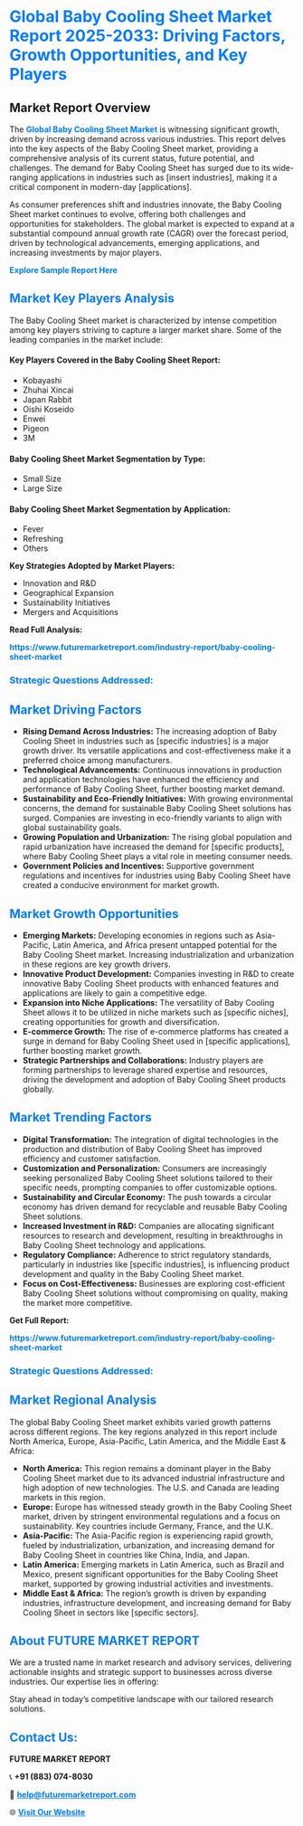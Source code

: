 <h1 style="color: #007BFF;">Global Baby Cooling Sheet Market Report 2025-2033: Driving Factors, Growth Opportunities, and Key Players</h1>

<section id="overview">
<h2>Market Report Overview</h2>
<p>The <a href="https://www.futuremarketreport.com/industry-report/baby-cooling-sheet-market" style="color: #007BFF; text-decoration: none;"><strong>Global Baby Cooling Sheet Market</strong></a> is witnessing significant growth, driven by increasing demand across various industries. This report delves into the key aspects of the Baby Cooling Sheet market, providing a comprehensive analysis of its current status, future potential, and challenges. The demand for Baby Cooling Sheet has surged due to its wide-ranging applications in industries such as [insert industries], making it a critical component in modern-day [applications].</p>
<p>As consumer preferences shift and industries innovate, the Baby Cooling Sheet market continues to evolve, offering both challenges and opportunities for stakeholders. The global market is expected to expand at a substantial compound annual growth rate (CAGR) over the forecast period, driven by technological advancements, emerging applications, and increasing investments by major players.</p>
</section>

<section id="overview">
<p><a href="https://www.futuremarketreport.com/request-sample/reportId=37117" style="color: #007BFF; text-decoration: none;"><strong>Explore Sample Report Here</strong></a></p>
</section>

<section id="key-players">
<h2 style="color: #007BFF;">Market Key Players Analysis</h2>
<p>The Baby Cooling Sheet market is characterized by intense competition among key players striving to capture a larger market share. Some of the leading companies in the market include:</p>
<h4>Key Players Covered in the Baby Cooling Sheet Report:</h4>
<ul><li>Kobayashi</li><li>Zhuhai Xincai</li><li>Japan Rabbit</li><li>Oishi Koseido</li><li>Enwei</li><li>Pigeon</li><li>3M</li></ul>
<h4>Baby Cooling Sheet Market Segmentation by Type:</h4>
<ul><li>Small Size</li><li>Large Size</li></ul>

<h4>Baby Cooling Sheet Market Segmentation by Application:</h4>
<ul><li>Fever</li><li>Refreshing</li><li>Others</li></ul>
<p><strong>Key Strategies Adopted by Market Players:</strong></p>
<ul>
<li>Innovation and R&D</li>
<li>Geographical Expansion</li>
<li>Sustainability Initiatives</li>
<li>Mergers and Acquisitions</li>
</ul>
</section>

<section>
<p><strong>Read Full Analysis: </strong></p><a href="https://www.futuremarketreport.com/industry-report/baby-cooling-sheet-market" style="color: #007BFF; text-decoration: none;"><strong>https://www.futuremarketreport.com/industry-report/baby-cooling-sheet-market</strong></a>
<h3 style="color: #007BFF;">Strategic Questions Addressed:</h3>
</section>

<section id="driving-factors">
<h2 style="color: #007BFF;">Market Driving Factors</h2>
<ul>
<li><strong>Rising Demand Across Industries:</strong> The increasing adoption of Baby Cooling Sheet in industries such as [specific industries] is a major growth driver. Its versatile applications and cost-effectiveness make it a preferred choice among manufacturers.</li>
<li><strong>Technological Advancements:</strong> Continuous innovations in production and application technologies have enhanced the efficiency and performance of Baby Cooling Sheet, further boosting market demand.</li>
<li><strong>Sustainability and Eco-Friendly Initiatives:</strong> With growing environmental concerns, the demand for sustainable Baby Cooling Sheet solutions has surged. Companies are investing in eco-friendly variants to align with global sustainability goals.</li>
<li><strong>Growing Population and Urbanization:</strong> The rising global population and rapid urbanization have increased the demand for [specific products], where Baby Cooling Sheet plays a vital role in meeting consumer needs.</li>
<li><strong>Government Policies and Incentives:</strong> Supportive government regulations and incentives for industries using Baby Cooling Sheet have created a conducive environment for market growth.</li>
</ul>
</section>

<section id="growth-opportunities">
<h2 style="color: #007BFF;">Market Growth Opportunities</h2>
<ul>
<li><strong>Emerging Markets:</strong> Developing economies in regions such as Asia-Pacific, Latin America, and Africa present untapped potential for the Baby Cooling Sheet market. Increasing industrialization and urbanization in these regions are key growth drivers.</li>
<li><strong>Innovative Product Development:</strong> Companies investing in R&D to create innovative Baby Cooling Sheet products with enhanced features and applications are likely to gain a competitive edge.</li>
<li><strong>Expansion into Niche Applications:</strong> The versatility of Baby Cooling Sheet allows it to be utilized in niche markets such as [specific niches], creating opportunities for growth and diversification.</li>
<li><strong>E-commerce Growth:</strong> The rise of e-commerce platforms has created a surge in demand for Baby Cooling Sheet used in [specific applications], further boosting market growth.</li>
<li><strong>Strategic Partnerships and Collaborations:</strong> Industry players are forming partnerships to leverage shared expertise and resources, driving the development and adoption of Baby Cooling Sheet products globally.</li>
</ul>
</section>

<section id="trending-factors">
<h2 style="color: #007BFF;">Market Trending Factors</h2>
<ul>
<li><strong>Digital Transformation:</strong> The integration of digital technologies in the production and distribution of Baby Cooling Sheet has improved efficiency and customer satisfaction.</li>
<li><strong>Customization and Personalization:</strong> Consumers are increasingly seeking personalized Baby Cooling Sheet solutions tailored to their specific needs, prompting companies to offer customizable options.</li>
<li><strong>Sustainability and Circular Economy:</strong> The push towards a circular economy has driven demand for recyclable and reusable Baby Cooling Sheet solutions.</li>
<li><strong>Increased Investment in R&D:</strong> Companies are allocating significant resources to research and development, resulting in breakthroughs in Baby Cooling Sheet technology and applications.</li>
<li><strong>Regulatory Compliance:</strong> Adherence to strict regulatory standards, particularly in industries like [specific industries], is influencing product development and quality in the Baby Cooling Sheet market.</li>
<li><strong>Focus on Cost-Effectiveness:</strong> Businesses are exploring cost-efficient Baby Cooling Sheet solutions without compromising on quality, making the market more competitive.</li>
</ul>
</section>

<section>
<p><strong>Get Full Report: </strong></p><a href="https://www.futuremarketreport.com/industry-report/baby-cooling-sheet-market" style="color: #007BFF; text-decoration: none;"><strong>https://www.futuremarketreport.com/industry-report/baby-cooling-sheet-market</strong></a>
<h3 style="color: #007BFF;">Strategic Questions Addressed:</h3>
</section>


<section id="regional-analysis">
<h2 style="color: #007BFF;">Market Regional Analysis</h2>
<p>The global Baby Cooling Sheet market exhibits varied growth patterns across different regions. The key regions analyzed in this report include North America, Europe, Asia-Pacific, Latin America, and the Middle East & Africa:</p>
<ul>
<li><strong>North America:</strong> This region remains a dominant player in the Baby Cooling Sheet market due to its advanced industrial infrastructure and high adoption of new technologies. The U.S. and Canada are leading markets in this region.</li>
<li><strong>Europe:</strong> Europe has witnessed steady growth in the Baby Cooling Sheet market, driven by stringent environmental regulations and a focus on sustainability. Key countries include Germany, France, and the U.K.</li>
<li><strong>Asia-Pacific:</strong> The Asia-Pacific region is experiencing rapid growth, fueled by industrialization, urbanization, and increasing demand for Baby Cooling Sheet in countries like China, India, and Japan.</li>
<li><strong>Latin America:</strong> Emerging markets in Latin America, such as Brazil and Mexico, present significant opportunities for the Baby Cooling Sheet market, supported by growing industrial activities and investments.</li>
<li><strong>Middle East & Africa:</strong> The region’s growth is driven by expanding industries, infrastructure development, and increasing demand for Baby Cooling Sheet in sectors like [specific sectors].</li>
</ul>
</section>

<footer>
<h2 style="color: #007BFF;">About FUTURE MARKET REPORT</h2>
<p>We are a trusted name in market research and advisory services, delivering actionable insights and strategic support to businesses across diverse industries. Our expertise lies in offering:</p>

<p>Stay ahead in today’s competitive landscape with our tailored research solutions.</p>

<h2 style="color: #007BFF;">Contact Us:</h2>
<p><strong>FUTURE MARKET REPORT</strong></p>
<p>📞 <strong>+91 (883) 074-8030</strong></p>
<p>📧 <strong><a href="mailto:help@futuremarketreport.com" style="color: #007BFF;">help@futuremarketreport.com</a></strong></p>
<p>🌐 <strong><a href="https://www.futuremarketreport.com/" style="color: #007BFF;">Visit Our Website</a></strong></p>
</footer>